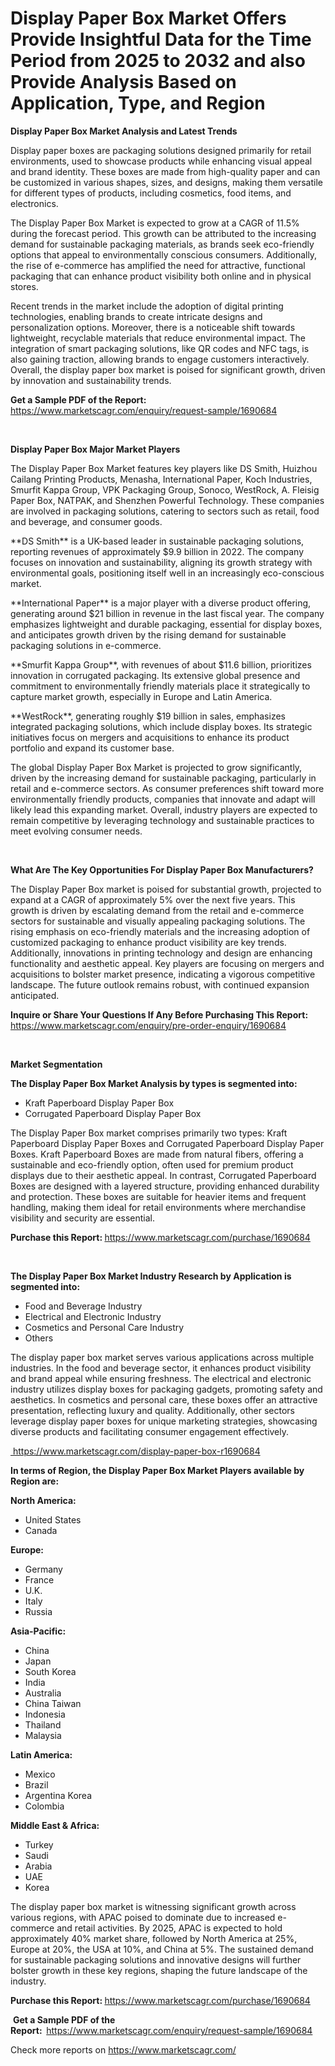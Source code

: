 <p><h1>Display Paper Box Market Offers Provide Insightful Data for the Time Period from 2025 to 2032 and also Provide Analysis Based on Application, Type, and Region</h1></p><p><strong>Display Paper Box Market Analysis and Latest Trends</strong></p>
<p><p>Display paper boxes are packaging solutions designed primarily for retail environments, used to showcase products while enhancing visual appeal and brand identity. These boxes are made from high-quality paper and can be customized in various shapes, sizes, and designs, making them versatile for different types of products, including cosmetics, food items, and electronics.</p><p>The Display Paper Box Market is expected to grow at a CAGR of 11.5% during the forecast period. This growth can be attributed to the increasing demand for sustainable packaging materials, as brands seek eco-friendly options that appeal to environmentally conscious consumers. Additionally, the rise of e-commerce has amplified the need for attractive, functional packaging that can enhance product visibility both online and in physical stores.</p><p>Recent trends in the market include the adoption of digital printing technologies, enabling brands to create intricate designs and personalization options. Moreover, there is a noticeable shift towards lightweight, recyclable materials that reduce environmental impact. The integration of smart packaging solutions, like QR codes and NFC tags, is also gaining traction, allowing brands to engage customers interactively. Overall, the display paper box market is poised for significant growth, driven by innovation and sustainability trends.</p></p>
<p><strong>Get a Sample PDF of the Report:&nbsp;</strong> <a href="https://www.marketscagr.com/enquiry/request-sample/1690684?utm_campaign=2756&utm_medium=2&utm_source=Github&utm_content=ia&utm_term=26032025&utm_id=display-paper-box">https://www.marketscagr.com/enquiry/request-sample/1690684</a></p>
<p>&nbsp;</p>
<p><strong>Display Paper Box Major Market Players</strong></p>
<p><p>The Display Paper Box Market features key players like DS Smith, Huizhou Cailang Printing Products, Menasha, International Paper, Koch Industries, Smurfit Kappa Group, VPK Packaging Group, Sonoco, WestRock, A. Fleisig Paper Box, NATPAK, and Shenzhen Powerful Technology. These companies are involved in packaging solutions, catering to sectors such as retail, food and beverage, and consumer goods.</p><p>**DS Smith** is a UK-based leader in sustainable packaging solutions, reporting revenues of approximately $9.9 billion in 2022. The company focuses on innovation and sustainability, aligning its growth strategy with environmental goals, positioning itself well in an increasingly eco-conscious market.</p><p>**International Paper** is a major player with a diverse product offering, generating around $21 billion in revenue in the last fiscal year. The company emphasizes lightweight and durable packaging, essential for display boxes, and anticipates growth driven by the rising demand for sustainable packaging solutions in e-commerce.</p><p>**Smurfit Kappa Group**, with revenues of about $11.6 billion, prioritizes innovation in corrugated packaging. Its extensive global presence and commitment to environmentally friendly materials place it strategically to capture market growth, especially in Europe and Latin America.</p><p>**WestRock**, generating roughly $19 billion in sales, emphasizes integrated packaging solutions, which include display boxes. Its strategic initiatives focus on mergers and acquisitions to enhance its product portfolio and expand its customer base.</p><p>The global Display Paper Box Market is projected to grow significantly, driven by the increasing demand for sustainable packaging, particularly in retail and e-commerce sectors. As consumer preferences shift toward more environmentally friendly products, companies that innovate and adapt will likely lead this expanding market. Overall, industry players are expected to remain competitive by leveraging technology and sustainable practices to meet evolving consumer needs.</p></p>
<p>&nbsp;</p>
<p><strong>What Are The Key Opportunities For Display Paper Box Manufacturers?</strong></p>
<p><p>The Display Paper Box market is poised for substantial growth, projected to expand at a CAGR of approximately 5% over the next five years. This growth is driven by escalating demand from the retail and e-commerce sectors for sustainable and visually appealing packaging solutions. The rising emphasis on eco-friendly materials and the increasing adoption of customized packaging to enhance product visibility are key trends. Additionally, innovations in printing technology and design are enhancing functionality and aesthetic appeal. Key players are focusing on mergers and acquisitions to bolster market presence, indicating a vigorous competitive landscape. The future outlook remains robust, with continued expansion anticipated.</p></p>
<p><strong>Inquire or Share Your Questions If Any Before Purchasing This Report:</strong> <a href="https://www.marketscagr.com/enquiry/pre-order-enquiry/1690684?utm_campaign=2756&utm_medium=2&utm_source=Github&utm_content=ia&utm_term=26032025&utm_id=display-paper-box">https://www.marketscagr.com/enquiry/pre-order-enquiry/1690684</a></p>
<p>&nbsp;</p>
<p><strong>Market Segmentation</strong></p>
<p><strong>The Display Paper Box Market Analysis by types is segmented into:</strong></p>
<p><ul><li>Kraft Paperboard Display Paper Box</li><li>Corrugated Paperboard Display Paper Box</li></ul></p>
<p><p>The Display Paper Box market comprises primarily two types: Kraft Paperboard Display Paper Boxes and Corrugated Paperboard Display Paper Boxes. Kraft Paperboard Boxes are made from natural fibers, offering a sustainable and eco-friendly option, often used for premium product displays due to their aesthetic appeal. In contrast, Corrugated Paperboard Boxes are designed with a layered structure, providing enhanced durability and protection. These boxes are suitable for heavier items and frequent handling, making them ideal for retail environments where merchandise visibility and security are essential.</p></p>
<p><strong>Purchase this Report:&nbsp;</strong><a href="https://www.marketscagr.com/purchase/1690684?utm_campaign=2756&utm_medium=2&utm_source=Github&utm_content=ia&utm_term=26032025&utm_id=display-paper-box">https://www.marketscagr.com/purchase/1690684</a></p>
<p>&nbsp;</p>
<p><strong>The Display Paper Box Market Industry Research by Application is segmented into:</strong></p>
<p><ul><li>Food and Beverage Industry</li><li>Electrical and Electronic Industry</li><li>Cosmetics and Personal Care Industry</li><li>Others</li></ul></p>
<p><p>The display paper box market serves various applications across multiple industries. In the food and beverage sector, it enhances product visibility and brand appeal while ensuring freshness. The electrical and electronic industry utilizes display boxes for packaging gadgets, promoting safety and aesthetics. In cosmetics and personal care, these boxes offer an attractive presentation, reflecting luxury and quality. Additionally, other sectors leverage display paper boxes for unique marketing strategies, showcasing diverse products and facilitating consumer engagement effectively.</p></p>
<p><a href="https://www.marketscagr.com/display-paper-box-r1690684?utm_campaign=2756&utm_medium=2&utm_source=Github&utm_content=ia&utm_term=26032025&utm_id=display-paper-box">&nbsp;https://www.marketscagr.com/display-paper-box-r1690684</a></p>
<p><strong>In terms of Region, the Display Paper Box Market Players available by Region are:</strong></p>
<p>
    <p> <strong> North America: </strong>
        <ul>
            <li>United States</li>
            <li>Canada</li>
        </ul>
        </p> 
    <p> <strong> Europe: </strong>
        <ul>
            <li>Germany</li>
            <li>France</li>
            <li>U.K.</li>
            <li>Italy</li>
            <li>Russia</li>
        </ul>
        </p> 
    <p> <strong> Asia-Pacific: </strong>
        <ul>
            <li>China</li>
            <li>Japan</li>
            <li>South Korea</li>
            <li>India</li>
            <li>Australia</li>
            <li>China Taiwan</li>
            <li>Indonesia</li>
            <li>Thailand</li>
            <li>Malaysia</li>
        </ul>
        </p> 
    <p> <strong> Latin America: </strong>
        <ul>
            <li>Mexico</li>
            <li>Brazil</li>
            <li>Argentina Korea</li>
            <li>Colombia</li>
        </ul>
        </p> 
    <p> <strong> Middle East & Africa: </strong>
        <ul>
            <li>Turkey</li>
            <li>Saudi</li>
            <li>Arabia</li>
            <li>UAE</li>
            <li>Korea</li>
        </ul>
    </p>
    </p>
<p><p>The display paper box market is witnessing significant growth across various regions, with APAC poised to dominate due to increased e-commerce and retail activities. By 2025, APAC is expected to hold approximately 40% market share, followed by North America at 25%, Europe at 20%, the USA at 10%, and China at 5%. The sustained demand for sustainable packaging solutions and innovative designs will further bolster growth in these key regions, shaping the future landscape of the industry.</p></p>
<p><strong>Purchase this Report: </strong><a href="https://www.marketscagr.com/purchase/1690684?utm_campaign=2756&utm_medium=2&utm_source=Github&utm_content=ia&utm_term=26032025&utm_id=display-paper-box">https://www.marketscagr.com/purchase/1690684</a></p>
<p>&nbsp;<strong>Get a Sample PDF of the Report:&nbsp;&nbsp;</strong><a href="https://www.marketscagr.com/enquiry/request-sample/1690684?utm_campaign=2756&utm_medium=2&utm_source=Github&utm_content=ia&utm_term=26032025&utm_id=display-paper-box">https://www.marketscagr.com/enquiry/request-sample/1690684</a></p>
<p><strong></strong></p>
<p>Check more reports on <a href="https://www.marketscagr.com/?utm_campaign=2756&utm_medium=2&utm_source=Github&utm_content=ia&utm_term=26032025&utm_id=display-paper-box">https://www.marketscagr.com/</a></p>